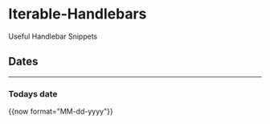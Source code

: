 # Iterable-Handlebars
Useful Handlebar Snippets

## Dates
---
### Todays date
{{now format="MM-dd-yyyy"}}